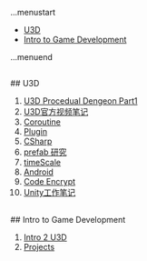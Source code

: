 ...menustart

 - [U3D](#f1ab9c403a278470b521f050cf149ff5)
 - [Intro to Game Development](#6962dfbcfcc7af6f915019edf77e6cc8)

...menuend





<h2 id="f1ab9c403a278470b521f050cf149ff5"></h2>
## U3D


 1. [U3D Procedual Dengeon Part1](https://github.com/mebusy/notes/blob/master/dev_notes/U3D_ProcedualDengeon%201.md) 
 2. [U3D官方视频笔记](https://github.com/mebusy/notes/blob/master/dev_notes/U3D%E5%AE%98%E6%96%B9%E8%A7%86%E9%A2%91%E7%AC%94%E8%AE%B0.md) 
 3. [Coroutine](https://github.com/mebusy/notes/blob/master/dev_notes/Unity_coroutine.md) 
 4. [Plugin](https://github.com/mebusy/notes/blob/master/dev_notes/Unity_Plugin.md)
 5. [CSharp](https://github.com/mebusy/notes/blob/master/dev_notes/Unity3D_CSharp.md) 
 6. [prefab 研究](https://github.com/mebusy/notes/blob/master/dev_notes/U3D_prefab_tips.md) 
 7. [timeScale](https://github.com/mebusy/notes/blob/master/dev_notes/U3D_timescale.md)  
 8. [Android](https://github.com/mebusy/notes/blob/master/dev_notes/Unity_Android.md) 
 9. [Code Encrypt](https://github.com/mebusy/notes/blob/master/dev_notes/Unity_code_encrypt.md) 
 10. [Unity工作笔记](https://github.com/mebusy/notes/blob/master/dev_notes/UnityWorkingNotes.md)
 



<h2 id="6962dfbcfcc7af6f915019edf77e6cc8"></h2>
## Intro to Game Development


 1. [Intro 2 U3D](https://github.com/mebusy/notes/blob/master/dev_notes/Intro2GameDevelopment_Intro.md) 
 2. [Projects](https://github.com/mebusy/notes/blob/master/dev_notes/U3D_INTRO_2_GAME_Development.md)
